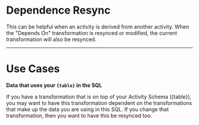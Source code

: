 # Dependence Resync

This can be helpful when an activity is derived from another activity. When the "Depends On" transformation is resynced or modified, the current transformation will also be resynced.


--------


# Use Cases


**Data that uses your `{table}` in the SQL**

If you have a transformation that is on top of your Activity Schema ({table}), you may want to have this transformation dependent on the transformations that make up the data you are using in this SQL.  If you change that transformation, then you want to have this be resynced too.
